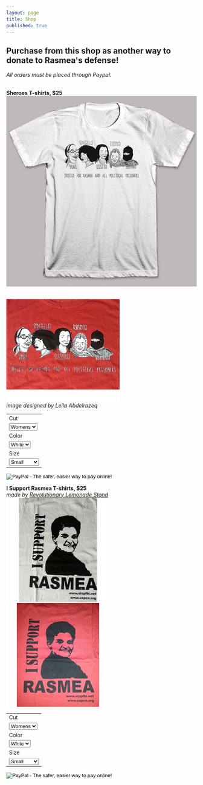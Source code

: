 ```yaml
---
layout: page
title: Shop
published: true
---
```


## Purchase from this shop as another way to donate to Rasmea's defense! 
_All orders must be placed through Paypal._

<br>**Sheroes T-shirts, $25**
<img src="/assets/img/Sheroes_White.jpg" alt="Sheroes" style="width: 550px;"/>
<img src="/assets/img/Sheroes_Red.jpg" alt="Sheroes" style="width: 300px;"/>
_<br> image designed by Leila Abdelrazeq_

<form target="paypal" action="https://www.paypal.com/cgi-bin/webscr" method="post">
<input type="hidden" name="cmd" value="_s-xclick">
<input type="hidden" name="hosted_button_id" value="7M4MVYPVL35KQ">
<table>
<tr><td><input type="hidden" name="on0" value="Cut">Cut</td></tr><tr><td><select name="os0">
	<option value="Womens">Womens </option>
	<option value="Mens">Mens </option>
</select> </td></tr>
<tr><td><input type="hidden" name="on1" value="Color">Color</td></tr><tr><td><select name="os1">
	<option value="White">White </option>
	<option value="Red">Red </option>
</select> </td></tr>
<tr><td><input type="hidden" name="on2" value="Size">Size</td></tr><tr><td><select name="os2">
	<option value="Small">Small </option>
	<option value="Medium">Medium </option>
	<option value="Large">Large </option>
	<option value="X-Large">X-Large </option>
	<option value="XX-Large">XX-Large </option>
</select> </td></tr>
</table>
<input type="image" src="https://www.paypalobjects.com/en_US/i/btn/btn_cart_SM.gif" border="0" name="submit" alt="PayPal - The safer, easier way to pay online!">
<img alt="" border="0" src="https://www.paypalobjects.com/en_US/i/scr/pixel.gif" width="1" height="1">
</form>


**I Support Rasmea T-shirts, $25**
_<br> made by [Revolutionary Lemonade Stand](http://www.revolutionarylemonadestand.com/)_
<img src="/assets/img/I_Support_Rasmea_white.jpg" alt="I Support Rasmea" style="width: 275px;"/> <img src="/assets/img/I_Support_Rasmea_red.jpg" alt="I Support Rasmea" style="width: 275px;"/>

<form target="paypal" action="https://www.paypal.com/cgi-bin/webscr" method="post">
<input type="hidden" name="cmd" value="_s-xclick">
<input type="hidden" name="hosted_button_id" value="6L6M7ZT38QHQE">
<table>
<tr><td><input type="hidden" name="on0" value="Cut">Cut</td></tr><tr><td><select name="os0">
	<option value="Womens">Womens </option>
	<option value="Mens">Mens </option>
</select> </td></tr>
<tr><td><input type="hidden" name="on1" value="Color">Color</td></tr><tr><td><select name="os1">
	<option value="White">White </option>
	<option value="Red">Red </option>
</select> </td></tr>
<tr><td><input type="hidden" name="on2" value="Size">Size</td></tr><tr><td><select name="os2">
	<option value="Small">Small </option>
	<option value="Medium">Medium </option>
	<option value="Large">Large </option>
	<option value="X-Large">X-Large </option>
	<option value="XX-Large">XX-Large </option>
</select> </td></tr>
</table>
<input type="image" src="https://www.paypalobjects.com/en_US/i/btn/btn_cart_SM.gif" border="0" name="submit" alt="PayPal - The safer, easier way to pay online!">
<img alt="" border="0" src="https://www.paypalobjects.com/en_US/i/scr/pixel.gif" width="1" height="1">
</form>